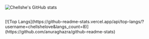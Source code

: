 ![Chellshe's GitHub stats](https://github-readme-stats.vercel.app/api?username=chellshelove&show_icons=true&theme=tokyonight)

<br>
[![Top Langs](https://github-readme-stats.vercel.app/api/top-langs/?username=chellshelove&langs_count=8)](https://github.com/anuraghazra/github-readme-stats)
